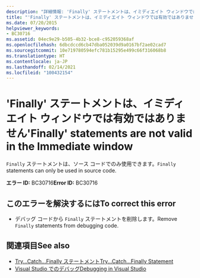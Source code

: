 ```yaml
---
description: "詳細情報: 'Finally' ステートメントは、イミディエイト ウィンドウでは有効ではありません"
title: "'Finally' ステートメントは、イミディエイト ウィンドウでは有効ではありません"
ms.date: 07/20/2015
helpviewer_keywords:
- BC30716
ms.assetid: 04ec9e29-b505-4b32-bce8-c952059368af
ms.openlocfilehash: 6dbcdccd6cb47dba052039d9a0167bf2ae02cad7
ms.sourcegitcommit: 10e719780594efc781b15295e499c66f316068b8
ms.translationtype: HT
ms.contentlocale: ja-JP
ms.lasthandoff: 02/14/2021
ms.locfileid: "100432154"
---
```

# <a name="finally-statements-are-not-valid-in-the-immediate-window"></a><span data-ttu-id="b7963-103">'Finally' ステートメントは、イミディエイト ウィンドウでは有効ではありません</span><span class="sxs-lookup"><span data-stu-id="b7963-103">'Finally' statements are not valid in the Immediate window</span></span>

<span data-ttu-id="b7963-104">`Finally` ステートメントは、ソース コードでのみ使用できます。</span><span class="sxs-lookup"><span data-stu-id="b7963-104">`Finally` statements can only be used in source code.</span></span>  
  
 <span data-ttu-id="b7963-105">**エラー ID:** BC30716</span><span class="sxs-lookup"><span data-stu-id="b7963-105">**Error ID:** BC30716</span></span>  
  
## <a name="to-correct-this-error"></a><span data-ttu-id="b7963-106">このエラーを解決するには</span><span class="sxs-lookup"><span data-stu-id="b7963-106">To correct this error</span></span>  
  
- <span data-ttu-id="b7963-107">デバッグ コードから `Finally` ステートメントを削除します。</span><span class="sxs-lookup"><span data-stu-id="b7963-107">Remove `Finally` statements from debugging code.</span></span>  
  
## <a name="see-also"></a><span data-ttu-id="b7963-108">関連項目</span><span class="sxs-lookup"><span data-stu-id="b7963-108">See also</span></span>

- [<span data-ttu-id="b7963-109">Try...Catch...Finally ステートメント</span><span class="sxs-lookup"><span data-stu-id="b7963-109">Try...Catch...Finally Statement</span></span>](../language-reference/statements/try-catch-finally-statement.md)
- [<span data-ttu-id="b7963-110">Visual Studio でのデバッグ</span><span class="sxs-lookup"><span data-stu-id="b7963-110">Debugging in Visual Studio</span></span>](/visualstudio/debugger/debugger-feature-tour)
